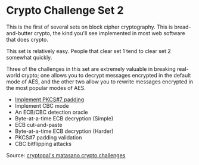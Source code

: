 # Crypto Challenge Set 2

This is the first of several sets on block cipher 
cryptography. This is bread-and-butter crypto, the 
kind you'll see implemented in most web software 
that does crypto.

This set is relatively easy. People that clear 
set 1 tend to clear set 2 somewhat quickly.

Three of the challenges in this set are extremely 
valuable in breaking real-world crypto; one allows 
you to decrypt messages encrypted in the default 
mode of AES, and the other two allow you to 
rewrite messages encrypted in the most popular 
modes of AES.

 -  [Implement PKCS#7 padding](pkcs7/)
 -  Implement CBC mode
 -  An ECB/CBC detection oracle
 -  Byte-at-a-time ECB decryption (Simple)
 -  ECB cut-and-paste
 -  Byte-at-a-time ECB decryption (Harder)
 -  PKCS#7 padding validation
 -  CBC bitflipping attacks

Source: [cryptopal's matasano crypto challenges](http://cryptopals.com/sets/1)

